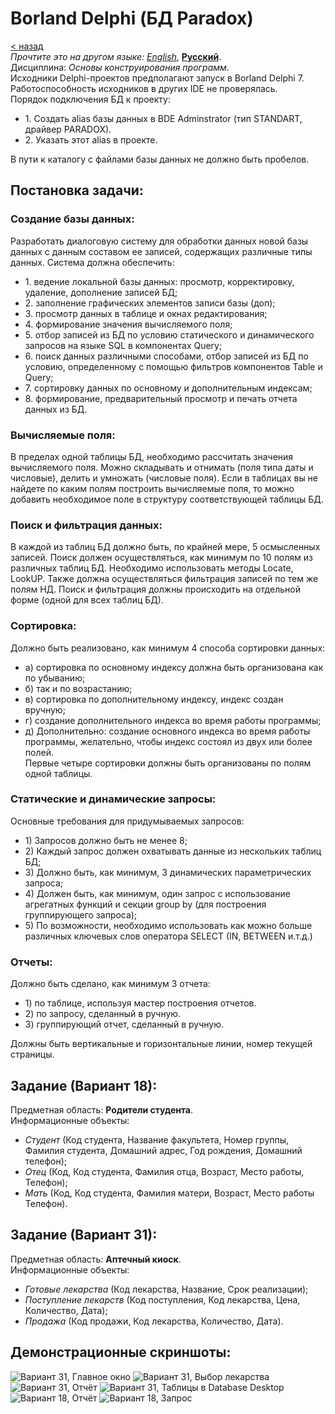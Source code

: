 # Borland Delphi (БД Paradox)
[&lt; назад](../)  
*Прочтите это на другом языке:* *[English](README.en.md)*, **[Русский](README.md)**.  
Дисциплина: *Основы конструирования программ*.  
Исходники Delphi-проектов предполагают запуск в Borland Delphi 7.  
Работоспособность исходников в других IDE не проверялась.  
Порядок подключения БД к проекту:
* 1. Создать alias базы данных в BDE Adminstrator (тип STANDART, драйвер PARADOX).
* 2. Указать этот alias в проекте.  

В пути к каталогу с файлами базы данных не должно быть пробелов.

## Постановка задачи:
### Создание базы данных:

Разработать диалоговую систему для обработки данных новой базы данных с данным составом ее записей, содержащих различные типы данных. Система должна обеспечить:
* 1. ведение локальной базы данных: просмотр, корректировку, удаление, дополнение записей БД;
* 2. заполнение графических элементов записи базы (доп);
* 3. просмотр данных в таблице и окнах редактирования;
* 4. формирование значения вычисляемого поля;
* 5. отбор записей из БД по условию статического и динамического запросов на языке SQL в компонентах Query;
* 6. поиск данных различными способами, отбор записей из БД по условию, определенному с помощью фильтров компонентов Table и Query;
* 7. сортировку данных по основному и дополнительным индексам;
* 8. формирование, предварительный просмотр и печать отчета данных из БД.

### Вычисляемые поля:

В пределах одной таблицы БД, необходимо рассчитать значения вычисляемого поля. Можно складывать и отнимать (поля типа даты и числовые), делить и умножать (числовые поля). Если в таблицах вы не найдете по каким полям построить вычисляемые поля, то можно добавить необходимое поле в структуру соответствующей таблицы БД.

### Поиск и фильтрация данных:

В каждой из таблиц БД должно быть, по крайней мере, 5 осмысленных записей. Поиск должен осуществляться, как минимум по 10 полям из различных таблиц БД. Необходимо использовать методы Locate, LookUP. Также должна осуществляться фильтрация записей по тем же полям НД. Поиск и фильтрация должны происходить на отдельной форме (одной для всех таблиц БД).

### Сортировка:

Должно быть реализовано, как минимум 4 способа сортировки данных:
* а) сортировка по основному индексу должна быть организована как по убыванию;
* б) так и по возрастанию; 
* в) сортировка по дополнительному индексу, индекс создан вручную; 
* г) создание дополнительного индекса во время работы программы; 
* д) Дополнительно: создание основного индекса во время работы программы, желательно, чтобы индекс состоял из двух или более полей.  
Первые четыре сортировки должны быть организованы по полям одной таблицы.

### Статические и динамические запросы:

Основные требования для придумываемых запросов:
* 1) Запросов должно быть не менее 8;
* 2) Каждый запрос должен охватывать данные из нескольких таблиц БД;
* 3) Должно быть, как минимум, 3 динамических параметрических запроса;
* 4) Должен быть, как минимум, один запрос с использование агрегатных функций и секции group by (для построения группирующего запроса);
* 5) По возможности, необходимо использовать как можно больше различных ключевых слов оператора SELECT (IN, BETWEEN и.т.д.)

### Отчеты:

Должно быть сделано, как минимум 3 отчета:

* 1) по таблице, используя мастер построения отчетов.
* 2) по запросу, сделанный в ручную.
* 3) группирующий отчет, сделанный в ручную.  

Должны быть вертикальные и горизонтальные линии, номер текущей страницы.

## Задание (Вариант 18):
Предметная область: **Родители студента**.  
Информационные объекты:

* *Студент* (Код студента, Название факультета, Номер группы, Фамилия студента, Домашний адрес, Год рождения, Домашний телефон);
* *Отец* (Код, Код студента, Фамилия отца, Возраст, Место работы, Телефон);
* *Мать* (Код, Код студента, Фамилия матери, Возраст, Место работы Телефон).

## Задание (Вариант 31):
Предметная область: **Аптечный киоск**.  
Информационные объекты:
* *Готовые лекарства* (Код лекарства, Название, Срок реализации);
* *Поступление лекарств* (Код поступления, Код лекарства, Цена, Количество, Дата);
* *Продажа* (Код продажи, Код лекарства, Количество, Дата).

## Демонстрационные скриншоты:

![Вариант 31, Главное окно](screenshots/contr_var31_1.png)
![Вариант 31, Выбор лекарства](screenshots/contr_var31_2.png)
![Вариант 31, Отчёт](screenshots/contr_var31_3.png)
![Вариант 31, Таблицы в Database Desktop](screenshots/contr_var31_4.png)
![Вариант 18, Отчёт](screenshots/contr_var18_1.png)
![Вариант 18, Запрос](screenshots/contr_var18_2.png)
